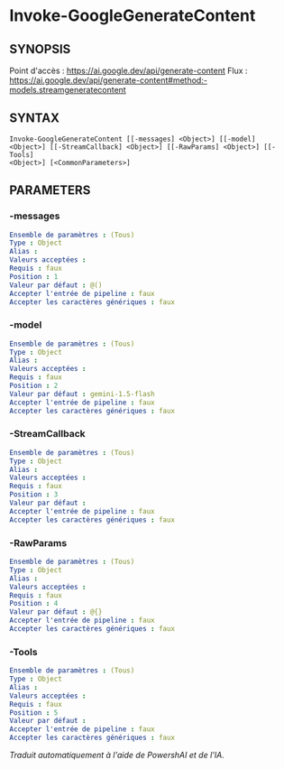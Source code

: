 ﻿---
fichier d'aide externe : powershai-help.xml
schéma : 2.0.0
powershai : vrai
---

# Invoke-GoogleGenerateContent

## SYNOPSIS <!--!= @#Synop !-->
Point d'accès : https://ai.google.dev/api/generate-content
Flux : https://ai.google.dev/api/generate-content#method:-models.streamgeneratecontent

## SYNTAX <!--!= @#Syntax !-->

```
Invoke-GoogleGenerateContent [[-messages] <Object>] [[-model] <Object>] [[-StreamCallback] <Object>] [[-RawParams] <Object>] [[-Tools] 
<Object>] [<CommonParameters>]
```

## PARAMETERS <!--!= @#Params !-->

### -messages

```yml
Ensemble de paramètres : (Tous)
Type : Object
Alias : 
Valeurs acceptées : 
Requis : faux
Position : 1
Valeur par défaut : @()
Accepter l'entrée de pipeline : faux
Accepter les caractères génériques : faux
```

### -model

```yml
Ensemble de paramètres : (Tous)
Type : Object
Alias : 
Valeurs acceptées : 
Requis : faux
Position : 2
Valeur par défaut : gemini-1.5-flash
Accepter l'entrée de pipeline : faux
Accepter les caractères génériques : faux
```

### -StreamCallback

```yml
Ensemble de paramètres : (Tous)
Type : Object
Alias : 
Valeurs acceptées : 
Requis : faux
Position : 3
Valeur par défaut : 
Accepter l'entrée de pipeline : faux
Accepter les caractères génériques : faux
```

### -RawParams

```yml
Ensemble de paramètres : (Tous)
Type : Object
Alias : 
Valeurs acceptées : 
Requis : faux
Position : 4
Valeur par défaut : @{}
Accepter l'entrée de pipeline : faux
Accepter les caractères génériques : faux
```

### -Tools

```yml
Ensemble de paramètres : (Tous)
Type : Object
Alias : 
Valeurs acceptées : 
Requis : faux
Position : 5
Valeur par défaut : 
Accepter l'entrée de pipeline : faux
Accepter les caractères génériques : faux
```


<!--PowershaiAiDocBlockStart-->
_Traduit automatiquement à l'aide de PowershAI et de l'IA._
<!--PowershaiAiDocBlockEnd-->

